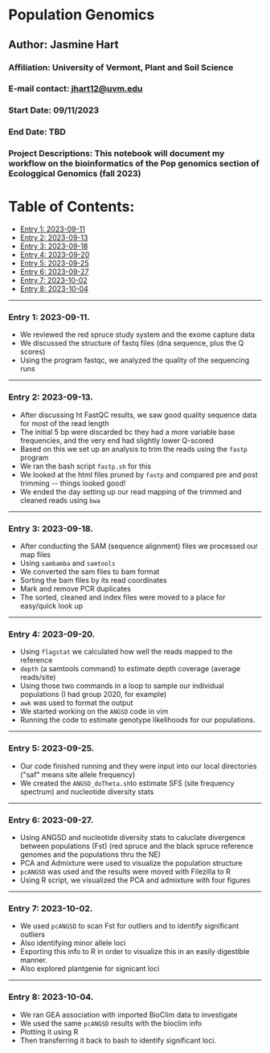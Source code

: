 # Population Genomics

## Author: Jasmine Hart

### Affiliation: University of Vermont, Plant and Soil Science

### E-mail contact: jhart12@uvm.edu

### Start Date: 09/11/2023

### End Date: TBD

### Project Descriptions: This notebook will document my workflow on the bioinformatics of the Pop genomics section of Ecologgical Genomics (fall 2023)

# Table of Contents:

-   [Entry 1: 2023-09-11](#id-section1)
-   [Entry 2: 2023-09-13](#id-section2)
-   [Entry 3: 2023-09-18](#id-section3)
-   [Entry 4: 2023-09-20](#id-section4)
-   [Entry 5: 2023-09-25](#id-section5)
-   [Entry 6: 2023-09-27](#id-section6)
-   [Entry 7: 2023-10-02](#id-section7)
-   [Entry 8: 2023-10-04](#id-section8)

------    
<div id='id-section1'/> 

### Entry 1: 2023-09-11.   

- We reviewed the red spruce study system and the exome capture data
- We discussed the structure of fastq files (dna sequence, plus the Q scores)
- Using the program fastqc, we analyzed the quality of the sequencing runs


------    
<div id='id-section2'/>   


### Entry 2: 2023-09-13.  

- After discussing ht FastQC results, we saw good quality sequence data for most of the read length
- The initial 5 bp were discarded bc they had a more variable base frequencies, and the very end had slightly lower Q-scored
- Based on this we set up an analysis to trim the reads using the `fastp` program
- We ran the bash script `fastp.sh` for this
- We looked at the html files pruned by `fastp` and compared pre and post trimming -- things looked good!
- We ended the day setting up our read mapping of the trimmed and cleaned reads using `bwa`


------    
<div id='id-section3'/>   


### Entry 3: 2023-09-18.

- After conducting the SAM (sequence alignment) files we processed our map files
- Using `sambamba` and `samtools`
- We converted the sam files to bam format
- Sorting the bam files by its read coordinates
- Mark and remove PCR duplicates
- The sorted, cleaned and index files were moved to a place for easy/quick look up


------    
<div id='id-section4'/>   


### Entry 4: 2023-09-20.

- Using `flagstat` we calculated how well the reads mapped to the reference
- `depth` (a samtools command) to estimate depth coverage (average reads/site)
- Using those two commands in a loop to sample our individual populations (I had group 2020, for example)
- `awk` was used to format the output
- We started working on the `ANGSD` code in vim
- Running the code to estimate genotype likelihoods for our populations.


------    
<div id='id-section5'/>   


### Entry 5: 2023-09-25.

- Our code finished running and they were input into our local directories ("saf" means site allele frequency)
- We created the `ANGSD_doTheta.sh`to estimate SFS (site frequency spectrum) and nucleotide diversity stats 


------    
<div id='id-section6'/>   


### Entry 6: 2023-09-27.

- Using ANGSD and nucleotide diversity stats to caluclate divergence between populations (Fst) (red spruce and the black spruce reference genomes and the populations thru the NE)
- PCA and Admixture were used to visualize the population structure
- `pcANGSD` was used and the results were moved with Filezilla to R
- Using R script, we visualized the PCA and admixture with four figures


------    
<div id='id-section7'/>   


### Entry 7: 2023-10-02.

- We used `pcANGSD` to scan Fst for outliers and to identify significant outliers
- Also identifying minor allele loci
- Exporting this info to R in order to visualize this in an easily digestible manner.
- Also explored plantgenie for signicant loci

------    
<div id='id-section8'/>   


### Entry 8: 2023-10-04.
- We ran GEA association with imported BioClim data to investigate
- We used the same `pcANGSD` results with the bioclim info
- Plotting it using R
- Then transferring it back to bash to identify significant loci.
